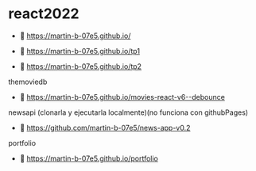 # react2022
  - 🌱 https://martin-b-07e5.github.io/

  - 🚀 https://martin-b-07e5.github.io/tp1
  - 🚀 https://martin-b-07e5.github.io/tp2

  themoviedb
  - 🚀 https://martin-b-07e5.github.io/movies-react-v6--debounce

  
  
  newsapi (clonarla y ejecutarla localmente)(no funciona con githubPages)
  - 🚀 https://github.com/martin-b-07e5/news-app-v0.2
  
  portfolio
  - 👷 https://martin-b-07e5.github.io/portfolio
